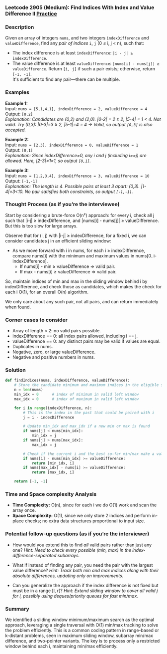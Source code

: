 ### Leetcode 2905 (Medium): Find Indices With Index and Value Difference II [Practice](https://leetcode.com/problems/find-indices-with-index-and-value-difference-ii)

### Description  
Given an array of integers `nums`, and two integers `indexDifference` and `valueDifference`, find any *pair of indices* `i`, `j` (0 ≤ i, j < n), such that:
- The index difference is at least `indexDifference`: `|i - j| ≥ indexDifference`.
- The value difference is at least `valueDifference`: `|nums[i] - nums[j]| ≥ valueDifference`.
Return `[i, j]` if such a pair exists; otherwise, return `[-1, -1]`.  
It's sufficient to find any pair—there can be multiple.

### Examples  

**Example 1:**  
Input: `nums = [5,1,4,1], indexDifference = 2, valueDifference = 4`  
Output: `[0,2]`  
*Explanation: Candidates are (0,2) and (2,0). |0-2| = 2 ≥ 2, |5-4| = 1 < 4. Not valid. Try (0,3): |0-3|=3 ≥ 2, |5-1|=4 = 4 → Valid, so output `[0,3]` is also accepted.*

**Example 2:**  
Input: `nums = [2,3], indexDifference = 0, valueDifference = 1`  
Output: `[0,1]`  
*Explanation: Since indexDifference=0, any i and j (including i==j) are allowed. Here, |2-3|=1=1, so output `[0,1]`.*

**Example 3:**  
Input: `nums = [1,2,3,4], indexDifference = 3, valueDifference = 10`  
Output: `[-1,-1]`  
*Explanation: The length is 4. Possible pairs at least 3 apart: (0,3). |1-4|=3<10. No pair satisfies both constraints, so output `[-1,-1]`.*

### Thought Process (as if you’re the interviewee)  
Start by considering a brute-force O(n²) approach: for every i, check all j such that |i-j| ≥ indexDifference, and |nums[i] - nums[j]| ≥ valueDifference.  
But this is too slow for large arrays.

Observe that for (i, j) with |i-j| ≥ indexDifference, for a fixed i, we can consider candidates j in an efficient sliding window:

- As we move forward with i in nums, for each i ≥ indexDifference, compare nums[i] with the minimum and maximum values in nums[0..i-indexDifference].
  - If nums[i] - min ≥ valueDifference ⇒ valid pair.
  - If max - nums[i] ≥ valueDifference ⇒ valid pair.

So, maintain indices of min and max in the sliding window behind i by indexDifference, and check those as candidates, which makes the check for each i O(1), for an overall O(n) algorithm.

We only care about any such pair, not all pairs, and can return immediately when found.

### Corner cases to consider  
- Array of length < 2: no valid pairs possible.
- indexDifference == 0: all index pairs allowed, including i == j. 
- valueDifference == 0: any distinct pairs may be valid if values are equal.
- Duplicates in nums.
- Negative, zero, or large valueDifference.
- Negative and positive numbers in nums.

### Solution

```python
def findIndices(nums, indexDifference, valueDifference):
    # Store the candidate minimum and maximum indices in the eligible sliding window
    n = len(nums)
    min_idx = 0      # index of minimum in valid left window
    max_idx = 0      # index of maximum in valid left window

    for i in range(indexDifference, n):
        # This is the index in the past that could be paired with i
        j = i - indexDifference

        # Update min_idx and max_idx if a new min or max is found
        if nums[j] < nums[min_idx]:
            min_idx = j
        if nums[j] > nums[max_idx]:
            max_idx = j

        # Check if the current i and the best so-far min/max make a valid pair
        if nums[i] - nums[min_idx] >= valueDifference:
            return [min_idx, i]
        if nums[max_idx] - nums[i] >= valueDifference:
            return [max_idx, i]

    return [-1, -1]
```

### Time and Space complexity Analysis  

- **Time Complexity:** O(n), since for each i we do O(1) work and scan the array once.
- **Space Complexity:** O(1), since we only store 2 indices and perform in-place checks; no extra data structures proportional to input size.

### Potential follow-up questions (as if you’re the interviewer)  

- How would you extend this to find *all* valid pairs rather than just any one?
  *Hint: Need to check every possible (min, max) in the index-difference-separated subarrays.*

- What if instead of finding any pair, you need the pair with the largest value difference?
  *Hint: Track both min and max indices along with their absolute differences, updating only on improvements.*

- Can you generalize the approach if the index difference is not fixed but must be in a range [l, r]?
  *Hint: Extend sliding window to cover all valid j for i, possibly using deques/priority queues for fast min/max.*

### Summary
We identified a sliding window minimum/maximum search as the optimal approach, leveraging a single traversal with O(1) min/max tracking to solve the problem efficiently. This is a common coding pattern in range-based or k-distant problems, seen in maximum sliding window, subarray min/max difference, and two-pointer variants. The key is to process only a restricted window behind each i, maintaining min/max efficiently.